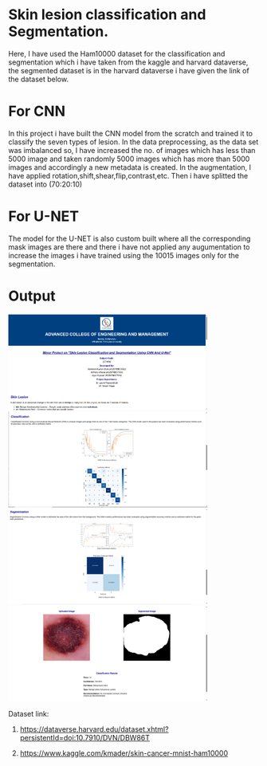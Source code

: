 # Skin lesion classification and Segmentation.

Here, I have used the Ham10000 dataset for the classification and segmentation which i have taken from the kaggle and harvard dataverse, the segmented dataset is in the harvard dataverse i have given the link of the dataset below.

# For CNN
In this project i have built the CNN model from the scratch and trained it to classify the seven types of lesion.
In the data preprocessing, as the data set was imbalanced so, I have increased the no. of images which has less than 5000 image and taken randomly 5000 images which has more than 5000 images and accordingly a new metadata is created.
In the augmentation, I have applied rotation,shift,shear,flip,contrast,etc. Then i have splitted the dataset into (70:20:10)

# For U-NET
The model for the U-NET is also custom built where all the corresponding mask images are there and there i have not applied any augumentation to increase the images i have trained using the 10015 images only for the segmentation.

# Output
<img src="uploads\Screenshot (157).png" alt="Front page" width="400"/>

<img src="uploads\Screenshot (158).png" alt="CNN Graph" width="400"/>

<img src="uploads\Screenshot (159).png" alt="UNET Graph" width="400"/>

<img src="uploads\Screenshot (161).png" alt="OUTPUT" width="400"/>





Dataset link:
1. https://dataverse.harvard.edu/dataset.xhtml?persistentId=doi:10.7910/DVN/DBW86T

2. https://www.kaggle.com/kmader/skin-cancer-mnist-ham10000
